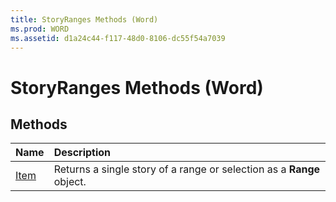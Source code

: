 ```yaml
---
title: StoryRanges Methods (Word)
ms.prod: WORD
ms.assetid: d1a24c44-f117-48d0-8106-dc55f54a7039
---
```



# StoryRanges Methods (Word)

## Methods



|**Name**|**Description**|
|:-----|:-----|
|[Item](storyranges-item-method-word.md)|Returns a single story of a range or selection as a  **Range** object.|

